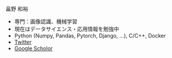畠野 和裕

- 専門：画像認識、機械学習
- 現在はデータサイエンス・応用情報を勉強中
- Python (Numpy, Pandas, Pytorch, Django, ...), C/C++, Docker
- [Twitter](https://twitter.com/hatterblog)
- [Google Scholor](https://scholar.google.co.jp/citations?user=m3oQN9oAAAAJ&hl=ja)

<!---
git-hatano/git-hatano is a ✨ special ✨ repository because its `README.md` (this file) appears on your GitHub profile.
You can click the Preview link to take a look at your changes.
--->
